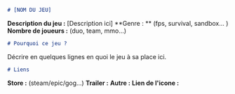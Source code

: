 ```md
# [NOM DU JEU]
```
**Description du jeu :**
[Description ici]
**Genre : ** (fps, survival, sandbox... )
**Nombre de joueurs :** (duo, team, mmo...)

```md
# Pourquoi ce jeu ?
```
Décrire en quelques lignes en quoi le jeu à sa place ici.

```md
# Liens
```
**Store :** (steam/epic/gog...) <lien entre chevrons> 
**Trailer :**  <lien entre chevrons> 
**Autre :**<lien entre chevrons> 
**Lien de l'icone :** <lien entre chevrons>